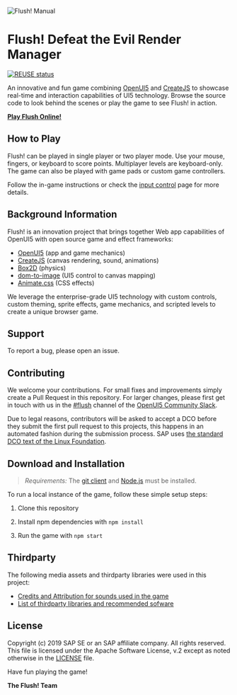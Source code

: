 ![Flush! Manual](media/header.jpg)

# Flush! Defeat the Evil Render Manager

[![REUSE status](https://api.reuse.software/badge/github.com/SAP/ui5-flush-game)](https://api.reuse.software/info/github.com/SAP/ui5-flush-game)

An innovative and fun game combining [OpenUI5](https://github.com/SAP/openui5) and [CreateJS](https://createjs.com/) to showcase real-time and interaction capabilities of UI5 technology. Browse the source code to look behind the scenes or play the game to see Flush! in action.

**[Play Flush Online!](http://sap.github.io/ui5-flush-game)**

## How to Play

Flush! can be played in single player or two player mode. Use your mouse, fingers, or keyboard to score points.
Multiplayer levels are keyboard-only. The game can also be played with game pads or custom game controllers.

Follow the in-game instructions or check the [input control](InputControl.md) page for more details.

## Background Information

Flush! is an innovation project that brings together Web app capabilities of OpenUI5 with open source game and effect frameworks:

* [OpenUI5](https://github.com/SAP/openui5) (app and game mechanics)
* [CreateJS](https://createjs.com/) (canvas rendering, sound, animations)
* [Box2D](https://box2d.org/) (physics)
* [dom-to-image](https://github.com/tsayen/dom-to-image) (UI5 control to canvas mapping)
* [Animate.css](https://daneden.github.io/animate.css/) (CSS effects)

We leverage the enterprise-grade UI5 technology with custom controls, custom theming, sprite effects, game mechanics, and scripted levels to create a unique browser game.

## Support

To report a bug, please open an issue.

## Contributing

We welcome your contributions. For small fixes and improvements simply create a Pull Request in this repository. For larger changes, please first get in touch with us in the [#flush](https://openui5.slack.com/messages/CHV1YCNG6) channel of the [OpenUI5 Community Slack](https://ui5-slack-invite.cfapps.eu10.hana.ondemand.com/). 

Due to legal reasons, contributors will be asked to accept a DCO before they submit the first pull request to this projects, this happens in an automated fashion during the submission process. SAP uses [the standard DCO text of the Linux Foundation](https://developercertificate.org/).

## Download and Installation

> *Requirements:* The [git client](https://git-scm.com/) and [Node.js](https://nodejs.org/) must be installed.

To run a local instance of the game, follow these simple setup steps:

1. Clone this repository

2. Install npm dependencies with `npm install`

3. Run the game with `npm start`

## Thirdparty

The following media assets and thirdparty libraries were used in this project:

* [Credits and Attribution for sounds used in the game](SoundCredits.md)
* [List of thirdparty libraries and recommended sofware](Thirdparty.md)

## License

Copyright (c) 2019 SAP SE or an SAP affiliate company. All rights reserved.
This file is licensed under the Apache Software License, v.2 except as noted otherwise in the [LICENSE](/LICENSE) file.

Have fun playing the game!

**The Flush! Team**
